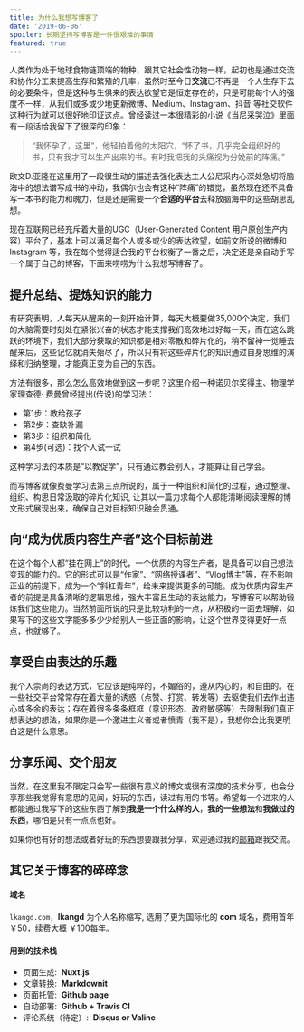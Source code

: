 ```yaml
---
title: 为什么我想写博客了
date: '2019-06-06'
spoiler: 长期坚持写博客是一件很艰难的事情
featured: true
---
```

人类作为处于地球食物链顶端的物种，跟其它社会性动物一样，起初也是通过交流和协作分工来提高生存和繁殖的几率，虽然时至今日**交流**已不再是一个人生存下去的必要条件，但是这种与生俱来的表达欲望它是恒定存在的，只是可能每个人的强度不一样，从我们或多或少地更新微博、Medium、Instagram、抖音 等社交软件这种行为就可以很好地印证这点。曾经读过一本很精彩的小说《当尼采哭泣》里面有一段话给我留下了很深的印象：

> “我怀孕了，这里”，他轻拍着他的太阳穴，“怀了书，几乎完全组织好的书，只有我才可以生产出来的书。有时我把我的头痛视为分娩前的阵痛。”

欧文D.亚隆在这里用了一段很生动的描述去强化表达主人公尼采内心深处急切将脑海中的想法谱写成书的冲动，我偶尔也会有这种“阵痛”的错觉，虽然现在还不具备写一本书的能力和魄力，但是还是需要一个**合适的平台**去释放脑海中的这些胡思乱想。

现在互联网已经充斥着大量的UGC（User-Generated Content 用户原创生产内容）平台了，基本上可以满足每个人或多或少的表达欲望，如前文所说的微博和 Instagram 等，我在每个觉得适合我的平台权衡了一番之后，决定还是亲自动手写一个属于自己的博客，下面来唠唠为什么我想写博客了。

## 提升总结、提炼知识的能力

有研究表明，人每天从醒来的一刻开始计算，每天大概要做35,000个决定，我们的大脑需要时刻处在紧张兴奋的状态才能支撑我们高效地过好每一天，而在这么跳跃的环境下，我们大部分获取的知识都是相对零散和碎片化的，稍不留神一觉睡去醒来后，这些记忆就消失殆尽了，所以只有将这些碎片化的知识通过自身思维的演绎和归纳整理，才能真正变为自己的东西。

方法有很多，那么怎么高效地做到这一步呢？这里介绍一种诺贝尔奖得主、物理学家理查德· 费曼曾经提出(传说)的学习法：

- 第1步：教给孩子
- 第2步：查缺补漏
- 第3步：组织和简化
- 第4步(可选)：找个人试一试

这种学习法的本质是“以教促学”，只有通过教会别人，才能算让自己学会。

而写博客就像费曼学习法第三点所说的，属于一种组织和简化的过程，通过整理、组织、构思日常汲取的碎片化知识, 让其以一篇力求每个人都能清晰阅读理解的博文形式展现出来，确保自己对目标知识融会贯通。

## 向“成为优质内容生产者”这个目标前进
在这个每个人都“挂在网上”的时代，一个优质的内容生产者，是具备可以自己想法变现的能力的。它的形式可以是“作家”、“网络授课者”、“Vlog博主”等，在不影响正业的前提下，成为一个“斜杠青年”，给未来提供更多的可能。成为优质内容生产者的前提是具备清晰的逻辑思维，强大丰富且生动的表达能力，写博客可以帮助锻炼我们这些能力。当然前面所说的只是比较功利的一点，从积极的一面去理解，如果写下的这些文字能多多少少给别人一些正面的影响，让这个世界变得更好一点点，也就够了。

## 享受自由表达的乐趣
我个人崇尚的表达方式，它应该是纯粹的，不媚俗的，遵从内心的，和自由的。在一些社交平台常常存在着大量的诱惑（点赞、打赏、转发等）去驱使我们去作出违心或多余的表达；存在着很多条条框框（意识形态、政府敏感等）去限制我们真正想表达的想法，如果你是一个激进主义者或者愤青（我不是），我想你会比我更明白这是什么意思。

## 分享乐闻、交个朋友
当然，在这里我不限定只会写一些很有意义的博文或很有深度的技术分享，也会分享那些我觉得有意思的见闻，好玩的东西，读过有用的书等。希望每一个进来的人都能通过我写下的这些东西了解到**我是一个什么样的人**，**我的一些想法**和**我做过的东西**，哪怕是只有一点点也好。

如果你也有好的想法或者好玩的东西想要跟我分享，欢迎通过我的[邮箱](mailto:lkangd@gmail.com)跟我交流。

## 其它关于博客的碎碎念
#### 域名
`lkangd.com`，**lkangd** 为个人名称缩写, 选用了更为国际化的 **com** 域名，费用首年 ￥50，续费大概 ￥100每年。

#### 用到的技术栈
- 页面生成: &nbsp;**Nuxt.js**
- 文章转换: &nbsp;**Markdownit**
- 页面托管: &nbsp;**Github page**
- 自动部署: &nbsp;**Github + Travis CI**
- 评论系统（待定）: &nbsp;**Disqus or Valine**